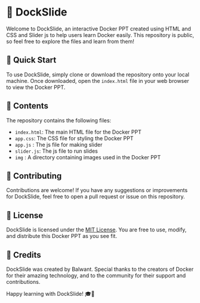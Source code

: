 # 🐳 DockSlide

Welcome to DockSlide, an interactive Docker PPT created using HTML and CSS and Slider js to help users learn Docker easily. This repository is public, so feel free to explore the files and learn from them! 

## 🚀 Quick Start

To use DockSlide, simply clone or download the repository onto your local machine. Once downloaded, open the `index.html` file in your web browser to view the Docker PPT.

## 📁 Contents

The repository contains the following files:

- `index.html`: The main HTML file for the Docker PPT
- `app.css`: The CSS file for styling the Docker PPT
- `app.js` : The js file for making slider
- `slider.js`: The js file to run slides
- `img` : A directory containing images used in the Docker PPT

## 🤝 Contributing

Contributions are welcome! If you have any suggestions or improvements for DockSlide, feel free to open a pull request or issue on this repository.

## 📝 License

DockSlide is licensed under the [MIT License](https://opensource.org/licenses/MIT). You are free to use, modify, and distribute this Docker PPT as you see fit.

## 🙏 Credits

DockSlide was created by Balwant. Special thanks to the creators of Docker for their amazing technology, and to the community for their support and contributions.

Happy learning with DockSlide! 🎓🐳
